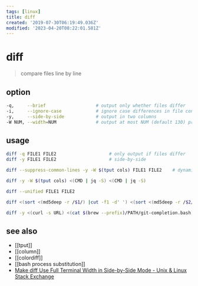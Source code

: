 ```yaml
---
tags: [linux]
title: diff
created: '2019-07-30T06:19:49.036Z'
modified: '2023-04-20T08:22:01.581Z'
---
```


# diff

> compare files line by line

## option

```sh
-q,     --brief                   # output only whether files differ
-i,     --ignore-case             # ignore case differences in file contents
-y,     --side-by-side            # output in two columns
-W NUM, --width=NUM               # output at most NUM (default 130) print columns
```

## usage

```sh
diff -q FILE1 FILE2                    # only output if files differ
diff -y FILE1 FILE2                    # side-by-side

diff --suppress-common-lines -y -W $(tput cols) FILE1 FILE2    # dynamic width, side-by-side

diff -y -W $(tput cols) <(CMD | jq -S) <(CMD | jq -S)

diff --unified FILE1 FILE2

diff <(sort <(md5deep -r /$1/) |cut -f1 -d' ') <(sort <(md5deep -r /$2/) |cut -f1 -d' ')

diff -y <(curl -s URL) <(cat $(brew --prefix)/PATH/git-completion.bash)
```

## see also

- [[tput]]
- [[column]]
- [[colordiff]]
- [[bash process substitution]]
- [Make diff Use Full Terminal Width in Side-by-Side Mode - Unix & Linux Stack Exchange](https://unix.stackexchange.com/a/9303)
